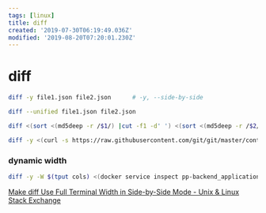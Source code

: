 ```yaml
---
tags: [linux]
title: diff
created: '2019-07-30T06:19:49.036Z'
modified: '2019-08-20T07:20:01.230Z'
---
```


# diff
```sh
diff -y file1.json file2.json      # -y, --side-by-side

diff --unified file1.json file2.json
```

```sh
diff <(sort <(md5deep -r /$1/) |cut -f1 -d' ') <(sort <(md5deep -r /$2/) |cut -f1 -d' ')

diff -y <(curl -s https://raw.githubusercontent.com/git/git/master/contrib/completion/git-completion.bash) <(cat `brew --prefix`/etc/bash_completion.d/git-completion.bash)
```


### dynamic width
```sh
diff -y -W $(tput cols) <(docker service inspect pp-backend_application) <(docker service inspect presseportal-backend_application)
```
[Make diff Use Full Terminal Width in Side-by-Side Mode - Unix & Linux Stack Exchange](https://unix.stackexchange.com/a/9303)
